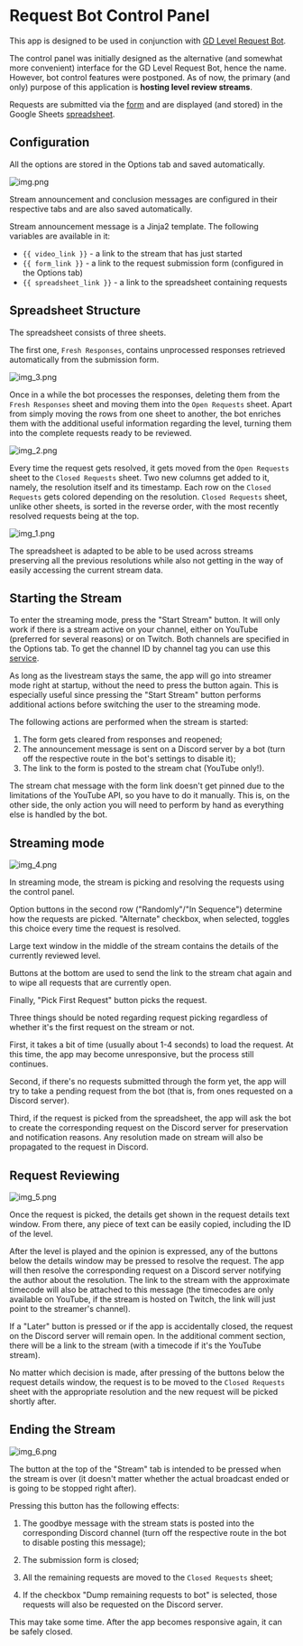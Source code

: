 # Request Bot Control Panel

This app is designed to be used in conjunction with [GD Level Request Bot](https://github.com/Gulvan0/RequestBotV2.2/).

The control panel was initially designed as the alternative (and somewhat more convenient) interface for the GD Level Request Bot, hence the name. However, bot control features were postponed. As of now, the primary (and only) purpose of this application is **hosting level review streams**.

Requests are submitted via the [form](https://docs.google.com/forms/d/e/1FAIpQLSdiiNCszrGo6ISM3h8tVcJFa1l9JJ97GAUqiCJn-4yP_Q5Oeg/viewform?usp=header) and are displayed (and stored) in the Google Sheets [spreadsheet](https://docs.google.com/spreadsheets/d/1o162S5-ObUH5twiYT20dVUoKfu38vW1nOZ5rHz-Y6gI/edit?usp=sharing).

## Configuration

All the options are stored in the Options tab and saved automatically.

![img.png](docs_images/options_tab.png)

Stream announcement and conclusion messages are configured in their respective tabs and are also saved automatically.

Stream announcement message is a Jinja2 template. The following variables are available in it:
- `{{ video_link }}` - a link to the stream that has just started
- `{{ form_link }}` - a link to the request submission form (configured in the Options tab)
- `{{ spreadsheet_link }}` - a link to the spreadsheet containing requests

## Spreadsheet Structure

The spreadsheet consists of three sheets.

The first one, `Fresh Responses`, contains unprocessed responses retrieved automatically from the submission form.

![img_3.png](docs_images/fresh_responses.png)

Once in a while the bot processes the responses, deleting them from the `Fresh Responses` sheet and moving them into the `Open Requests` sheet. Apart from simply moving the rows from one sheet to another, the bot enriches them with the additional useful information regarding the level, turning them into the complete requests ready to be reviewed.

![img_2.png](docs_images/open_requests.png)

Every time the request gets resolved, it gets moved from the `Open Requests` sheet to the `Closed Requests` sheet. Two new columns get added to it, namely, the resolution itself and its timestamp. Each row on the `Closed Requests` gets colored depending on the resolution. `Closed Requests` sheet, unlike other sheets, is sorted in the reverse order, with the most recently resolved requests being at the top.

![img_1.png](docs_images/closed_requests.png)

The spreadsheet is adapted to be able to be used across streams preserving all the previous resolutions while also not getting in the way of easily accessing the current stream data.

## Starting the Stream

To enter the streaming mode, press the "Start Stream" button. It will only work if there is a stream active on your channel, either on YouTube (preferred for several reasons) or on Twitch. Both channels are specified in the Options tab. To get the channel ID by channel tag you can use this [service](https://www.tunepocket.com/youtube-channel-id-finder).

As long as the livestream stays the same, the app will go into streamer mode right at startup, without the need to press the button again. This is especially useful since pressing the "Start Stream" button performs additional actions before switching the user to the streaming mode.

The following actions are performed when the stream is started:

1. The form gets cleared from responses and reopened;
2. The announcement message is sent on a Discord server by a bot (turn off the respective route in the bot's settings to disable it);
3. The link to the form is posted to the stream chat (YouTube only!).

The stream chat message with the form link doesn't get pinned due to the limitations of the YouTube API, so you have to do it manually. This is, on the other side, the only action you will need to perform by hand as everything else is handled by the bot.

## Streaming mode

![img_4.png](docs_images/stream_start.png)

In streaming mode, the stream is picking and resolving the requests using the control panel.

Option buttons in the second row ("Randomly"/"In Sequence") determine how the requests are picked. "Alternate" checkbox, when selected, toggles this choice every time the request is resolved.

Large text window in the middle of the stream contains the details of the currently reviewed level.

Buttons at the bottom are used to send the link to the stream chat again and to wipe all requests that are currently open.

Finally, "Pick First Request" button picks the request. 

Three things should be noted regarding request picking regardless of whether it's the first request on the stream or not.

First, it takes a bit of time (usually about 1-4 seconds) to load the request. At this time, the app may become unresponsive, but the process still continues.

Second, if there's no requests submitted through the form yet, the app will try to take a pending request from the bot (that is, from ones requested on a Discord server).

Third, if the request is picked from the spreadsheet, the app will ask the bot to create the corresponding request on the Discord server for preservation and notification reasons. Any resolution made on stream will also be propagated to the request in Discord.

## Request Reviewing

![img_5.png](docs_images/reviewing.png)

Once the request is picked, the details get shown in the request details text window. From there, any piece of text can be easily copied, including the ID of the level.

After the level is played and the opinion is expressed, any of the buttons below the details window may be pressed to resolve the request. The app will then resolve the corresponding request on a Discord server notifying the author about the resolution. The link to the stream with the approximate timecode will also be attached to this message (the timecodes are only available on YouTube, if the stream is hosted on Twitch, the link will just point to the streamer's channel).

If a "Later" button is pressed or if the app is accidentally closed, the request on the Discord server will remain open. In the additional comment section, there will be a link to the stream (with a timecode if it's the YouTube stream).

No matter which decision is made, after pressing of the buttons below the request details window, the request is to be moved to the `Closed Requests` sheet with the appropriate resolution and the new request will be picked shortly after.

## Ending the Stream

![img_6.png](docs_images/stream_ended.png)

The button at the top of the "Stream" tab is intended to be pressed when the stream is over (it doesn't matter whether the actual broadcast ended or is going to be stopped right after).

Pressing this button has the following effects:

1. The goodbye message with the stream stats is posted into the corresponding Discord channel (turn off the respective route in the bot to disable posting this message);

2. The submission form is closed;

3. All the remaining requests are moved to the `Closed Requests` sheet;

4. If the checkbox "Dump remaining requests to bot" is selected, those requests will also be requested on the Discord server.

This may take some time. After the app becomes responsive again, it can be safely closed.